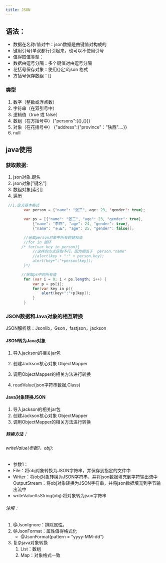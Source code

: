 ```yaml
---
title: JSON
---
```


##  语法：

* 数据在名称/值对中：json数据是由键值对构成的
* 键用引号(单双都行)引起来，也可以不使用引号
* 值得取值类型：
* 数据由逗号分隔：多个键值对由逗号分隔
* 花括号保存对象：使用{}定义json 格式
* 方括号保存数组：[]

### 类型

1. 数字（整数或浮点数）
2. 字符串（在双引号中）
3. 逻辑值（true 或 false）
4. 数组（在方括号中）{"persons":[{},{}]}
5. 对象（在花括号中） {"address":{"province"："陕西"....}}
6. null

## java使用

### 获取数据:

1. json对象.键名
2. json对象["键名"]
3. 数组对象[索引]
4. 遍历

```java
 //1.定义基本格式
        var person = {"name": "张三", age: 23, 'gender': true};

        var ps = [{"name": "张三", "age": 23, "gender": true},
            {"name": "李四", "age": 24, "gender": true},
            {"name": "王五", "age": 25, "gender": false}];

        //获取person对象中所有的键和值
        //for in 循环
       /* for(var key in person){
            //这样的方式获取不行。因为相当于  person."name"
            //alert(key + ":" + person.key);
            alert(key+":"+person[key]);
        }*/

       //获取ps中的所有值
        for (var i = 0; i < ps.length; i++) {
            var p = ps[i];
            for(var key in p){
                alert(key+":"+p[key]);
            }
        }
```

### JSON数据和Java对象的相互转换

JSON解析器：Jsonlib，Gson，fastjson，jackson

#### JSON转为Java对象

1. 导入jackson的相关jar包
2. 创建Jackson核心对象 ObjectMapper
3. 调用ObjectMapper的相关方法进行转换

1. readValue(json字符串数据,Class)

#### Java对象转换JSON

1. 导入jackson的相关jar包
2. 创建Jackson核心对象 ObjectMapper
3. 调用ObjectMapper的相关方法进行转换
#####  转换方法：

###### writeValue(参数1，obj):- 参数1：
- File：将obj对象转换为JSON字符串，并保存到指定的文件中- Writer：将obj对象转换为JSON字符串，并将json数据填充到字符输出流中    OutputStream：将obj对象转换为JSON字符串，并将json数据填充到字节输出流中
- writeValueAsString(obj):将对象转为json字符串

###### 注解：

1. @JsonIgnore：排除属性。
2. @JsonFormat：属性值得格式化
    * @JsonFormat(pattern = "yyyy-MM-dd")
3. 复杂java对象转换
    1. List：数组
    2. Map：对象格式一致








